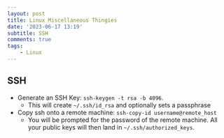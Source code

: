 ```yaml
---
layout: post
title: Linux Miscellaneous Thingies
date: '2023-06-17 13:19'
subtitle: SSH
comments: true
tags:
    - Linux
---
```


## SSH

- Generate an SSH Key: `ssh-keygen -t rsa -b 4096`. 
    - This will create `~/.ssh/id_rsa` and optionally sets a passphrase
- Copy ssh onto a remote machine: `ssh-copy-id username@remote_host`
    - You will be prompted for the password of the remote machine. All your public keys will then land in `~/.ssh/authorized_keys`.